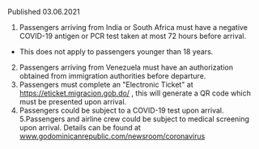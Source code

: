 Published 03.06.2021
1. Passengers arriving from India or South Africa must have a negative COVID-19 antigen or PCR test taken at most 72 hours before arrival.
- This does not apply to passengers younger than 18 years.
2. Passengers arriving from Venezuela must have an authorization obtained from immigration authorities before departure.
3. Passengers must complete an "Electronic Ticket" at <a href="https://eticket.migracion.gob.do/">https://eticket.migracion.gob.do/</a> , this will generate a QR code which must be presented upon arrival.
4. Passengers could be subject to a COVID-19 test upon arrival.
5.Passengers and airline crew could be subject to medical screening upon arrival. Details can be found at <a href="http://www.godominicanrepublic.com/newsroom/coronavirus">www.godominicanrepublic.com/newsroom/coronavirus</a>


<p>